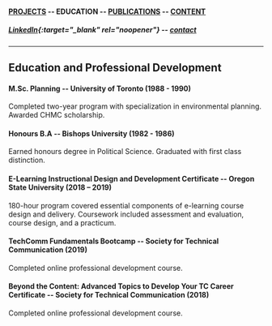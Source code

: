 #### [PROJECTS](https://writingteacher.github.io/rob-whyte) -- EDUCATION -- [PUBLICATIONS](https://writingteacher.github.io/rob-whyte/publications) -- [CONTENT](https://writingteacher.github.io/rob-whyte/content)   
   
##### [LinkedIn](https://www.linkedin.com/in/robwhyte/){:target="_blank" rel="noopener"} -- <a href="mailto:robbusan@yahoo.com">contact</a>   

***   
    
     


## Education and Professional Development

#### M.Sc. Planning -- University of Toronto (1988 - 1990)
Completed two-year program with specialization in environmental planning.
Awarded CHMC scholarship.


#### Honours B.A -- Bishops University (1982 - 1986)
Earned honours degree in Political Science.
Graduated with first class distinction.


#### E-Learning Instructional Design and Development Certificate -- Oregon State University (2018 – 2019)
180-hour program covered essential components of e-learning course design and delivery. 
Coursework included assessment and evaluation, course design, and a practicum.


#### TechComm Fundamentals Bootcamp -- Society for Technical Communication (2019)
Completed online professional development course.


#### Beyond the Content: Advanced Topics to Develop Your TC Career Certificate -- Society for Technical Communication (2018)
Completed online professional development course.

 


